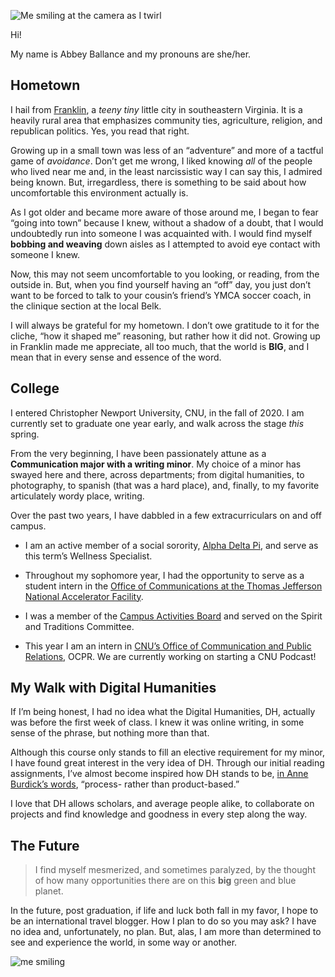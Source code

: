 ![Me smiling at the camera as I twirl](https://abbeyballance.github.io/Abbeyb_engl350/images/IMG_9436.jpg)

Hi! 

My name is Abbey Ballance and my pronouns are she/her. 

## Hometown

I hail from [Franklin](https://www.visitfranklinsouthamptonva.com/), a _teeny tiny_ little city in southeastern Virginia. It is a heavily rural area that emphasizes community ties, agriculture, religion, and republican politics. Yes, you read that right. 

Growing up in a small town was less of an “adventure” and more of a tactful game of _avoidance_. Don’t get me wrong, I liked knowing _all_ of the people who lived near me and, in the least narcissistic way I can say this, I admired being known. But, irregardless, there is something to be said about how uncomfortable this environment actually is. 

As I got older and became more aware of those around me, I began to fear “going into town” because I knew, without a shadow of a doubt, that I would undoubtedly run into someone I was acquainted with. I would find myself **bobbing and weaving** down aisles as I attempted to avoid eye contact with someone I knew. 

Now, this may not seem uncomfortable to you looking, or reading, from the outside in. But, when you find yourself having an “off” day, you just don’t want to be forced to talk to your cousin’s friend’s YMCA soccer coach, in the clinique section at the local Belk.

I will always be grateful for my hometown. I don’t owe gratitude to it for the cliche, “how it shaped me” reasoning, but rather how it did not. Growing up in Franklin made me appreciate, all too much, that the world is **BIG**, and I mean that in every sense and essence of the word. 

## College

I entered Christopher Newport University, CNU, in the fall of 2020. I am currently set to graduate one year early, and walk across the stage _this_ spring. 

From the very beginning, I have been passionately attune as a **Communication major with a writing minor**. My choice of a minor has swayed here and there, across departments; from digital humanities, to photography, to spanish (that was a hard place), and, finally, to my favorite articulately wordy place, writing. 

Over the past two years, I have dabbled in a few extracurriculars on and off campus. 

* I am an active member of a social sorority, [Alpha Delta Pi](https://www.alphadeltapi.org/), and serve as this term’s Wellness Specialist. 

* Throughout my sophomore year, I had the opportunity to serve as a student intern in the [Office of Communications at the Thomas Jefferson National Accelerator Facility](https://www.jlab.org/about/comms). 

* I was a member of the [Campus Activities Board](https://thecompass.cnu.edu/organization/cab) and served on the Spirit and Traditions Committee. 

* This year I am an intern in [CNU’s Office of Communication and Public Relations](https://cnu.edu/ocpr/), OCPR. We are currently working on starting a CNU Podcast! 

## My Walk with Digital Humanities

If I’m being honest, I had no idea what the Digital Humanities, DH, actually was before the first week of class. I knew it was online writing, in some sense of the phrase, but nothing more than that. 

Although this course only stands to fill an elective requirement for my minor, I have found great interest in the very idea of DH. Through our initial reading assignments, I’ve almost become inspired how DH stands to be, [in Anne Burdick’s words](https://jeffreyschnapp.com/wp-content/uploads/2013/01/D_H_ShortGuide.pdf), “process- rather than product-based.”  

I love that DH allows scholars, and average people alike, to collaborate on projects and find knowledge and goodness in every step along the way. 

## The Future

>I find myself mesmerized, and sometimes paralyzed, by the thought of how many opportunities there are on this **big** green and blue planet. 

In the future, post graduation, if life and luck both fall in my favor, I hope to be an international travel blogger. How I plan to do so you may ask? I have no idea and, unfortunately, no plan. But, alas, I am more than determined to see and experience the world, in some way or another. 

![me smiling](https://abbeyballance.github.io/Abbeyb_engl350/images/IMG_5537.jpeg)
